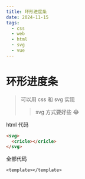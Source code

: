 ```yaml
---
title: 环形进度条
date: 2024-11-15
tags:
  - css
  - web
  - html
  - svg
  - vue
---
```


# 环形进度条

> 可以用 css 和 svg 实现
>
> > svg 方式要好些 :joy:

html 代码

```html
<svg>
  <cricle></cricle>
</svg>
```

全部代码

```vue
<template></template>
```
